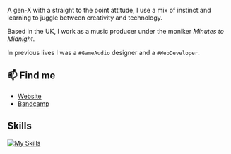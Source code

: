 A gen-X with a straight to the point attitude, I use a mix of instinct and learning to juggle between creativity and technology.

Based in the UK, I work as a music producer under the moniker _Minutes to Midnight_.

In previous lives I was a `#GameAudio` designer and a `#WebDeveloper`.

## 📫 Find me

- [Website](https://minutestomidnight.co.uk)
- [Bandcamp](https://minutestomidnight.bandcamp.com/)

## Skills

[![My Skills](https://skillicons.dev/icons?i=apple,bash,bootstrap,cloudflare,codepen,css,fediverse,figma,git,github,gitlab,gulp,html,ai,linux,md,mastodon,mysql,netlify,nodejs,notion,npm,obsidian,ps,php,powershell,regex,ruby,sass,sublime,svg,unity,unreal,visualstudio,vscode,windows,wordpress&perline=6)](https://skillicons.dev)
